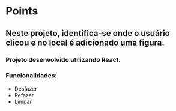 # Points

## Neste projeto, identifica-se onde o usuário clicou e no local é adicionado uma figura.

### Projeto desenvolvido utilizando React.

### Funcionalidades:

- Desfazer
- Refazer
- Limpar
